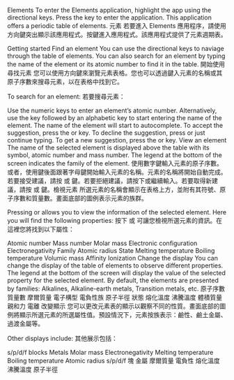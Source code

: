 Elements To enter the Elements application, highlight the app using the directional keys. Press the key to enter the application. This application offers a periodic table of elements.
元素 若要進入 Elements 應用程序，請使用方向鍵突出顯示該應用程式。按鍵進入應用程式。該應用程式提供了元素週期表。

Getting started Find an element You can use the directional keys to naviage through the table of elements. You can also search for an element by typing the name of the element or its atomic number to find it in the table.
開始使用 尋找元素 您可以使用方向鍵來瀏覽元素表格。您也可以透過鍵入元素的名稱或其原子序數來搜尋元素，以在表格中找到它。

To search for an element:
若要搜尋元素：

Use the numeric keys to enter an element’s atomic number. Alternatively, use the key followed by an alphabetic key to start entering the name of the element. The name of the element will start to autocomplete. To accept the suggestion, press the or key. To decline the suggestion, press or just continue typing. To get a new suggestion, press the or key. View an element The name of the selected element is displayed above the table with its symbol, atomic number and mass number. The legend at the bottom of the screen indicates the family of the element.
使用數字鍵輸入元素的原子序數。或者，使用鍵後面跟著字母鍵開始輸入元素的名稱。元素的名稱將開始自動完成。若要接受建議，請按 或 鍵。若要拒絕建議，請按下或繼續輸入。若要取得新建議，請按 或 鍵。檢視元素 所選元素的名稱會顯示在表格上方，並附有其符號、原子序數和質量數。畫面底部的圖例表示元素的族群。

Pressing or allows you to view the information of the selected element. Here you will find the following properties:
按下 或 可讓您檢視所選元素的資訊。在這裡您將找到以下屬性：

Atomic number Mass number Molar mass Electronic configuration Electronegativity Family Atomic radius State Melting temperature Boiling temperature Volumic mass Affinity Ionization Change the display You can change the display of the table of elements to observe different properties. The legend at the bottom of the screen will display the value of the selected property for the selected element. By default, the elements are presented by families: Alkalines, Alkaline-earth metals, Transition metals, etc.
原子序數 質量數 摩爾質量 電子構型 電負性族 原子半徑 狀態 熔化溫度 沸騰溫度 體積質量 親和力 電離 改變顯示 您可以更改元素表的顯示以觀察不同的性質。畫面底部的圖例將顯示所選元素的所選屬性值。預設情況下，元素按族表示：鹼性、鹼土金屬、過渡金屬等。

Other displays include:
其他展示包括：

s/p/d/f blocks Metals Molar mass Electronegativity Melting temperature Boiling temperature Atomic radius
s/p/d/f 塊 金屬 摩爾質量 電負性 熔化溫度 沸騰溫度 原子半徑